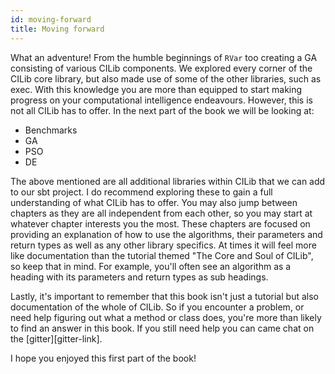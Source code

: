 ```yaml
---
id: moving-forward
title: Moving forward
---
```


What an adventure!
From the humble beginnings of `RVar` too creating a GA consisting of various CILib components.
We explored every corner of the CILib core library, but also made use of some of the other libraries, such as exec.
With this knowledge you are more than equipped to start making progress on your computational intelligence endeavours.
However, this is not all CILib has to offer. In the next part of the book we will be looking at:

* Benchmarks
* GA
* PSO
* DE

The above mentioned are all additional libraries within CILib that we can add to our sbt project.
I do recommend exploring these to gain a full understanding of what CILib has to offer.
You may also jump between chapters as they are all independent from each other, so you may start at whatever chapter interests you the most.
These chapters are focused on providing an explanation of how to use the algorithms, their parameters and return types as well as any other library specifics.
At times it will feel more like documentation than the tutorial themed "The Core and Soul of CILib", so keep that in mind.
For example, you'll often see an algorithm as a heading with its parameters and return types as sub headings.

Lastly, it's important to remember that this book isn't just a tutorial but also documentation of the whole of CILib.
So if you encounter a problem, or need help figuring out what a method or class does, you're more than likely to find an answer in this book.
If you still need help you can came chat on the [gitter][gitter-link].

I hope you enjoyed this first part of the book!
